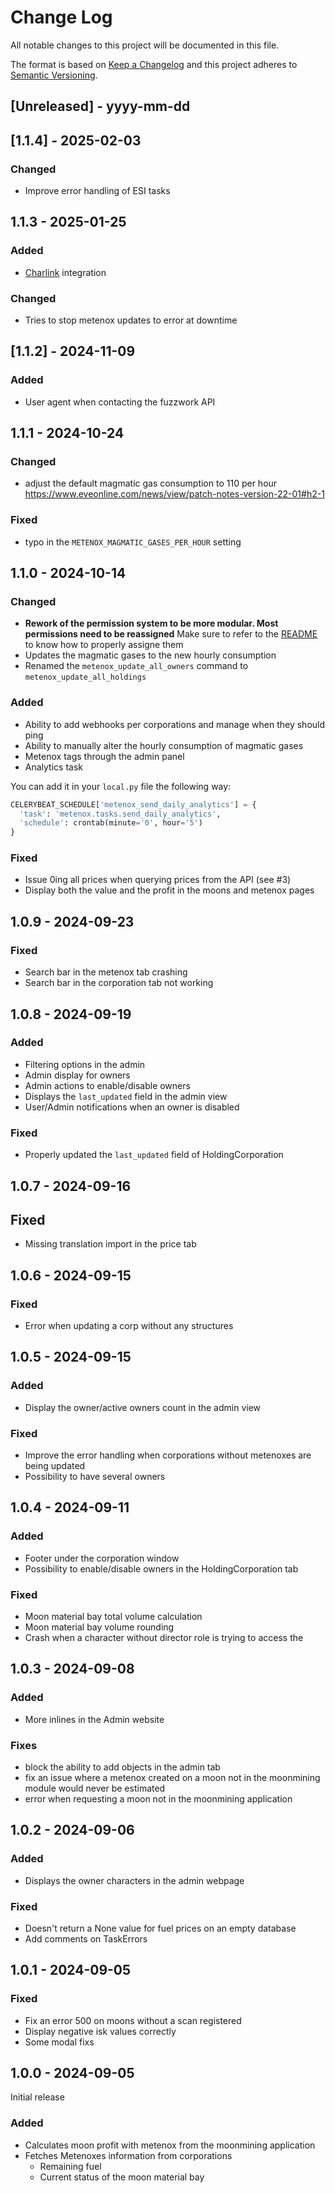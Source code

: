 # Change Log

All notable changes to this project will be documented in this file.

The format is based on [Keep a Changelog](http://keepachangelog.com/)
and this project adheres to [Semantic Versioning](http://semver.org/).

## [Unreleased] - yyyy-mm-dd

## [1.1.4] - 2025-02-03

### Changed
- Improve error handling of ESI tasks

## 1.1.3 - 2025-01-25

### Added
- [Charlink](https://github.com/Maestro-Zacht/aa-charlink) integration

### Changed
- Tries to stop metenox updates to error at downtime

## [1.1.2] - 2024-11-09

### Added
- User agent when contacting the fuzzwork API

## 1.1.1 - 2024-10-24

### Changed
- adjust the default magmatic gas consumption to 110 per hour
  https://www.eveonline.com/news/view/patch-notes-version-22-01#h2-1

### Fixed
- typo in the `METENOX_MAGMATIC_GASES_PER_HOUR` setting

## 1.1.0 - 2024-10-14

### Changed
- **Rework of the permission system to be more modular. Most permissions need to be reassigned**
  Make sure to refer to the [README](README.md) to know how to properly assigne  them
- Updates the magmatic gases to the new hourly consumption
- Renamed the `metenox_update_all_owners` command to `metenox_update_all_holdings`

### Added
- Ability to add webhooks per corporations and manage when they should ping
- Ability to manually alter the hourly consumption of magmatic gases
- Metenox tags through the admin panel
- Analytics task

You can add it in your `local.py` file the following way:
```python
CELERYBEAT_SCHEDULE['metenox_send_daily_analytics'] = {
  'task': 'metenox.tasks.send_daily_analytics',
  'schedule': crontab(minute='0', hour='5')
}
```

### Fixed
- Issue 0ing all prices when querying prices from the API (see #3)
- Display both the value and the profit in the moons and metenox pages

## 1.0.9 - 2024-09-23

### Fixed
- Search bar in the metenox tab crashing
- Search bar in the corporation tab not working

## 1.0.8 - 2024-09-19

### Added
- Filtering options in the admin
- Admin display for owners
- Admin actions to enable/disable owners
- Displays the `last_updated` field in the admin view
- User/Admin notifications when an owner is disabled

### Fixed
- Properly updated the `last_updated` field of HoldingCorporation

## 1.0.7 - 2024-09-16

## Fixed
- Missing translation import in the price tab

## 1.0.6 - 2024-09-15

### Fixed
- Error when updating a corp without any structures

## 1.0.5 - 2024-09-15

### Added
- Display the owner/active owners count in the admin view

### Fixed
- Improve the error handling when corporations without metenoxes are being updated
- Possibility to have several owners

## 1.0.4 - 2024-09-11

### Added
- Footer under the corporation window
- Possibility to enable/disable owners in the  HoldingCorporation tab

### Fixed
- Moon material bay total volume calculation
- Moon material bay volume rounding
- Crash when a character without director role is trying to access the

## 1.0.3 - 2024-09-08

### Added
- More inlines in the Admin website

### Fixes
- block the ability to add objects in the admin tab
- fix an issue where a metenox created on a moon not in the moonmining module would never be estimated
- error when requesting a moon not in the moonmining application

## 1.0.2 - 2024-09-06

### Added
- Displays the owner characters in the admin webpage

### Fixed
- Doesn't return a None value for fuel prices on an empty database
- Add comments on TaskErrors

## 1.0.1 - 2024-09-05

### Fixed
- Fix an error 500 on moons without a scan registered
- Display negative isk values correctly
- Some modal fixs

## 1.0.0 - 2024-09-05

Initial release

### Added

- Calculates moon profit with metenox from the moonmining application
- Fetches Metenoxes information from corporations
  - Remaining fuel
  - Current status of the moon material bay
